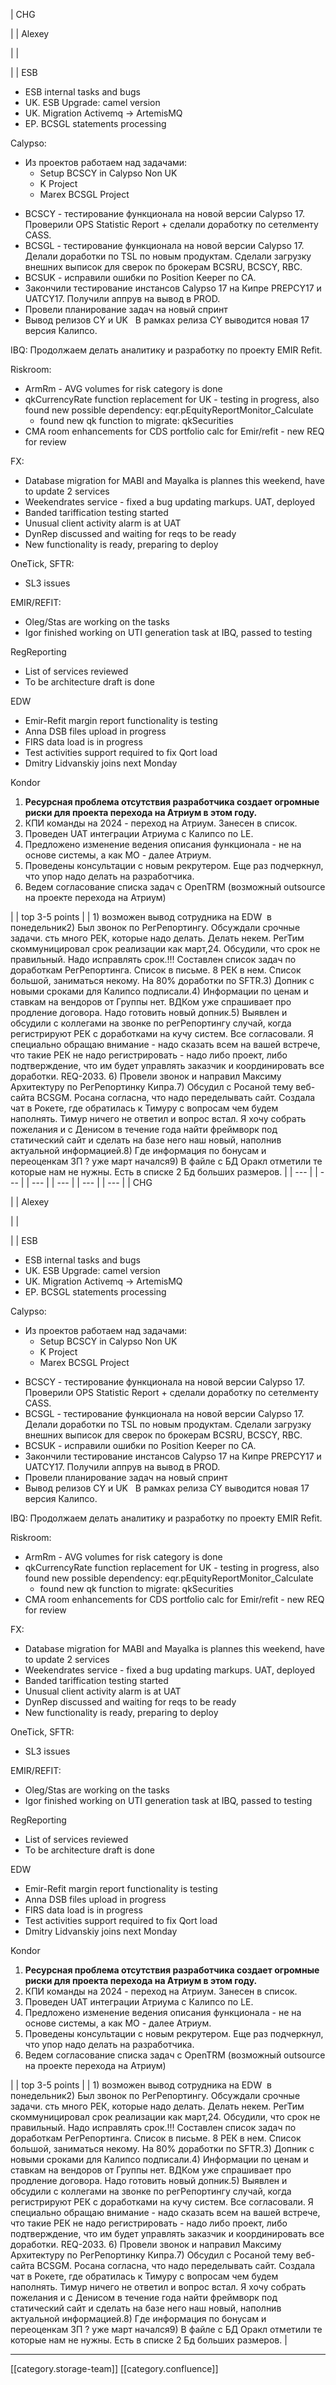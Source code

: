 





| CHG

 | 
| Alexey

 | 
| 

 | 
| ESB

<ul><li>ESB internal tasks and bugs</li><li>UK. ESB Upgrade: camel version</li><li>UK. Migration Activemq → ArtemisMQ</li><li>EP. BCSGL statements processing</li></ul>

Calypso:

<ul><li>Из проектов работаем над задачами:<ul><li>Setup BCSCY in Calypso Non UK</li><li>K Project</li><li>Marex BCSGL Project</li></ul></li></ul><ul><li>BCSCY - тестирование функционала на новой версии Calypso 17. Проверили OPS Statistic Report + сделали доработку по сетелменту CASS.</li><li>BCSGL - тестирование функционала на новой версии Calypso 17. Делали доработки по TSL по новым продуктам. Сделали загрузку внешних выписок для сверок по брокерам BCSRU, BCSCY, RBC.</li><li>BCSUK - исправили ошибки по Position Keeper по CA.</li><li>Закончили тестирование инстансов Calypso 17 на Кипре PREPCY17 и UATCY17. Получили аппрув на вывод в PROD.</li><li>Провели планирование задач на новый спринт</li><li>Вывод релизов CY и UK   В рамках релиза CY выводится новая 17 версия Калипсо.</li></ul>IBQ: Продолжаем делать аналитику и разработку по проекту EMIR Refit. 

Riskroom:<ul><li>ArmRm - AVG volumes for risk category is done</li><li>qkCurrencyRate function replacement for UK - testing in progress, also found new possible dependency: eqr.pEquityReportMonitor_Calculate<ul><li>found new qk function to migrate: qkSecurities</li></ul></li><li>CMA room enhancements for CDS portfolio calc for Emir/refit - new REQ for review</li></ul>FX:<ul><li>Database migration for MABI and Mayalka is plannes this weekend, have to update 2 services</li><li>Weekendrates service - fixed a bug updating markups. UAT, deployed</li><li>Banded tariffication testing started</li><li>Unusual client activity alarm is at UAT</li><li>DynRep discussed and waiting for reqs to be ready</li><li>New functionality is ready, preparing to deploy</li></ul>OneTick, SFTR:<ul><li>SL3 issues</li></ul>EMIR/REFIT:<ul><li>Oleg/Stas are working on the tasks</li><li>Igor finished working on UTI generation task at IBQ, passed to testing</li></ul>RegReporting<ul><li>List of services reviewed</li><li>To be architecture draft is done</li></ul>EDW<ul><li>Emir-Refit margin report functionality is testing</li><li>Anna DSB files upload in progress</li><li>FIRS data load is in progress</li><li>Test activities support required to fix Qort load</li><li>Dmitry Lidvanskiy joins next Monday</li></ul>Kondor
1.  **Ресурсная проблема отсутствия разработчика создает огромные риски для проекта перехода на Атриум в этом году.** 
1. КПИ команды на 2024 - переход на Атриум. Занесен в список.
1. Проведен UAT интеграции Атриума с Калипсо по LE.
1. Предложено изменение ведения описания функционала - не на основе системы, а как МО - далее Атриум.
1. Проведены консультации с новым рекрутером. Еще раз подчеркнул, что упор надо делать на разработчика.
1. Ведем согласование списка задач с OpenTRM (возможный outsource на проекте перехода на Атриум)

 | 
| top 3-5 points | 
| 1) возможен вывод сотрудника на EDW  в понедельник2) Был звонок по РегРепортингу. Обсуждали срочные задачи. сть много РЕК, которые надо делать. Делать некем. РегТим скоммуницировал срок реализации как март,24. Обсудили, что срок не правильный. Надо исправлять срок.!!! Составлен список задач по доработкам РегРепортинга. Список в письме. 8 РЕК в нем. Список большой, заниматься некому. На 80% доработки по SFTR.3) Допник с новыми сроками для Калипсо подписали.4) Информации по ценам и ставкам на вендоров от Группы нет. ВДКом уже спрашивает про продление договора. Надо готовить новый допник.5) Выявлен и обсудили с коллегами на звонке по регРепортингу случай, когда регистрируют РЕК с доработками на кучу систем. Все согласовали. Я специально обращаю внимание - надо сказать всем на вашей встрече, что такие РЕК не надо регистрировать - надо либо проект, либо подтверждение, что им будет управлять заказчик и координировать все доработки. REQ-2033. 6) Провели звонок и направил Максиму Архитектуру по РегРепортинку Кипра.7) Обсудил с Росаной тему веб-сайта BCSGM. Росана согласна, что надо переделывать сайт. Создала чат в Рокете, где обратилась к Тимуру с вопросам чем будем наполнять. Тимур ничего не ответил и вопрос встал. Я хочу собрать пожелания и с Денисом в течение года найти фреймворк под статический сайт и сделать на базе него наш новый, наполнив актуальной информацией.8) Где информация по бонусам и переоценкам ЗП ? уже март начался9) В файле с БД Оракл отметили те которые нам не нужны. Есть в списке 2 Бд больших размеров. | 
|  --- | 
|  --- | 
|  --- | 
|  --- | 
|  --- | 
|  --- | 
| CHG

 | 
| Alexey

 | 
| 

 | 
| ESB

<ul><li>ESB internal tasks and bugs</li><li>UK. ESB Upgrade: camel version</li><li>UK. Migration Activemq → ArtemisMQ</li><li>EP. BCSGL statements processing</li></ul>

Calypso:

<ul><li>Из проектов работаем над задачами:<ul><li>Setup BCSCY in Calypso Non UK</li><li>K Project</li><li>Marex BCSGL Project</li></ul></li></ul><ul><li>BCSCY - тестирование функционала на новой версии Calypso 17. Проверили OPS Statistic Report + сделали доработку по сетелменту CASS.</li><li>BCSGL - тестирование функционала на новой версии Calypso 17. Делали доработки по TSL по новым продуктам. Сделали загрузку внешних выписок для сверок по брокерам BCSRU, BCSCY, RBC.</li><li>BCSUK - исправили ошибки по Position Keeper по CA.</li><li>Закончили тестирование инстансов Calypso 17 на Кипре PREPCY17 и UATCY17. Получили аппрув на вывод в PROD.</li><li>Провели планирование задач на новый спринт</li><li>Вывод релизов CY и UK   В рамках релиза CY выводится новая 17 версия Калипсо.</li></ul>IBQ: Продолжаем делать аналитику и разработку по проекту EMIR Refit. 

Riskroom:<ul><li>ArmRm - AVG volumes for risk category is done</li><li>qkCurrencyRate function replacement for UK - testing in progress, also found new possible dependency: eqr.pEquityReportMonitor_Calculate<ul><li>found new qk function to migrate: qkSecurities</li></ul></li><li>CMA room enhancements for CDS portfolio calc for Emir/refit - new REQ for review</li></ul>FX:<ul><li>Database migration for MABI and Mayalka is plannes this weekend, have to update 2 services</li><li>Weekendrates service - fixed a bug updating markups. UAT, deployed</li><li>Banded tariffication testing started</li><li>Unusual client activity alarm is at UAT</li><li>DynRep discussed and waiting for reqs to be ready</li><li>New functionality is ready, preparing to deploy</li></ul>OneTick, SFTR:<ul><li>SL3 issues</li></ul>EMIR/REFIT:<ul><li>Oleg/Stas are working on the tasks</li><li>Igor finished working on UTI generation task at IBQ, passed to testing</li></ul>RegReporting<ul><li>List of services reviewed</li><li>To be architecture draft is done</li></ul>EDW<ul><li>Emir-Refit margin report functionality is testing</li><li>Anna DSB files upload in progress</li><li>FIRS data load is in progress</li><li>Test activities support required to fix Qort load</li><li>Dmitry Lidvanskiy joins next Monday</li></ul>Kondor
1.  **Ресурсная проблема отсутствия разработчика создает огромные риски для проекта перехода на Атриум в этом году.** 
1. КПИ команды на 2024 - переход на Атриум. Занесен в список.
1. Проведен UAT интеграции Атриума с Калипсо по LE.
1. Предложено изменение ведения описания функционала - не на основе системы, а как МО - далее Атриум.
1. Проведены консультации с новым рекрутером. Еще раз подчеркнул, что упор надо делать на разработчика.
1. Ведем согласование списка задач с OpenTRM (возможный outsource на проекте перехода на Атриум)

 | 
| top 3-5 points | 
| 1) возможен вывод сотрудника на EDW  в понедельник2) Был звонок по РегРепортингу. Обсуждали срочные задачи. сть много РЕК, которые надо делать. Делать некем. РегТим скоммуницировал срок реализации как март,24. Обсудили, что срок не правильный. Надо исправлять срок.!!! Составлен список задач по доработкам РегРепортинга. Список в письме. 8 РЕК в нем. Список большой, заниматься некому. На 80% доработки по SFTR.3) Допник с новыми сроками для Калипсо подписали.4) Информации по ценам и ставкам на вендоров от Группы нет. ВДКом уже спрашивает про продление договора. Надо готовить новый допник.5) Выявлен и обсудили с коллегами на звонке по регРепортингу случай, когда регистрируют РЕК с доработками на кучу систем. Все согласовали. Я специально обращаю внимание - надо сказать всем на вашей встрече, что такие РЕК не надо регистрировать - надо либо проект, либо подтверждение, что им будет управлять заказчик и координировать все доработки. REQ-2033. 6) Провели звонок и направил Максиму Архитектуру по РегРепортинку Кипра.7) Обсудил с Росаной тему веб-сайта BCSGM. Росана согласна, что надо переделывать сайт. Создала чат в Рокете, где обратилась к Тимуру с вопросам чем будем наполнять. Тимур ничего не ответил и вопрос встал. Я хочу собрать пожелания и с Денисом в течение года найти фреймворк под статический сайт и сделать на базе него наш новый, наполнив актуальной информацией.8) Где информация по бонусам и переоценкам ЗП ? уже март начался9) В файле с БД Оракл отметили те которые нам не нужны. Есть в списке 2 Бд больших размеров. | 







*****

[[category.storage-team]] 
[[category.confluence]] 
